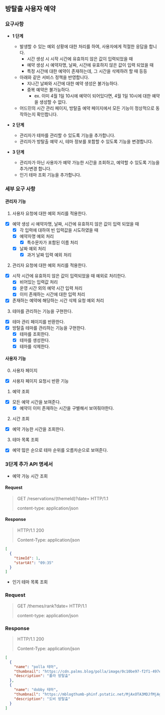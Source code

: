 ## 방탈출 사용자 예약

### 요구사항

- **1 단계**
    - 발생할 수 있는 예외 상황에 대한 처리를 하여, 사용자에게 적절한 응답을 합니다.
        - 시간 생성 시 시작 시간에 유효하지 않은 값이 입력되었을 때
        - 예약 생성 시 예약자명, 날짜, 시간에 유효하지 않은 값이 입력 되었을 때
        - 특정 시간에 대한 예약이 존재하는데, 그 시간을 삭제하려 할 때 등등
    - 아래와 같은 서비스 정책을 반영합니다.
        - 지나간 날짜와 시간에 대한 예약 생성은 불가능하다.
        - 중복 예약은 불가능하다.
            - ex. 이미 4월 1일 10시에 예약이 되어있다면, 4월 1일 10시에 대한 예약을 생성할 수 없다.
    - 어드민의 시간 관리 페이지, 방탈출 예약 페이지에서 모든 기능이 정상적으로 동작하는지 확인합니다.

- **2 단계**
    - 관리자가 테마를 관리할 수 있도록 기능을 추가합니다.
    - 관리자가 방탈출 예약 시, 테마 정보를 포함할 수 있도록 기능을 변경합니다.

- **3 단계**
    - 관리자가 아닌 사용자가 예약 가능한 시간을 조회하고, 예약할 수 있도록 기능을 추가/변경 합니다.
    - 인기 테마 조회 기능을 추가합니다.

### 세부 요구 사항

#### 관리자 기능

1. 사용자 요청에 대한 예외 처리를 적용한다.

- [x] 예약 생성 시 예약자명, 날짜, 시간에 유효하지 않은 값이 입력 되었을 때
    - [x] 각 입력에 대하여 빈 입력값을 시도하였을 때
    - [x] 예약자명 예외 처리
        - [x] 특수문자가 포함된 이름 처리
    - [x] 날짜 예외 처리
        - [x] 과거 날짜 입력 예외 처리

2. 관리자 요청에 대한 예외 처리를 적용한다.

- [x] 시작 시간에 유효하지 않은 값이 입력되었을 때 예외로 처리한다.
    - [x] 비어있는 입력값 처리
    - [x] 운영 시간 외의 예약 시간 입력 처리
    - [x] 이미 존재하는 시간에 대한 입력 처리
- [x] 존재하는 예약에 해당하는 시간 삭제 요청 예외 처리

3. 테마를 관리하는 기능을 구현한다.

- [x] 테마 관리 페이지를 반환한다.
- [x] 방탈출 테마를 관리하는 기능을 구현한다.
    - [x] 테마를 조회한다.
    - [x] 테마를 생성한다.
    - [x] 테마를 삭제한다.

#### 사용자 기능

0. 사용자 페이지

- [x] 사용자 페이지 요청시 반환 기능

1. 예약 조회

- [x] 모든 예약 시간을 보여준다.
    - [x] 예약이 이미 존재하는 시간을 구별해서 보여줘야한다.

2. 시간 조회

- [x] 예약 가능한 시간을 조회한다.

3. 테마 목록 조회

- [x] 예약 많은 순으로 테마 순위를 오름차순으로 보여준다.

### 3단계 추가 API 명세서

- 예약 가능 시간 조회

#### Request

> GET /reservations/{themeId}?date= HTTP/1.1
>
> content-type: application/json

#### Response

> HTTP/1.1 200
>
> Content-Type: application/json

```json
[
  {
    "timeId": 1,
    "startAt": "09:35"
  }
]
```

- 인기 테마 목록 조회

### Request

> GET /themes/rank?date= HTTP/1.1
>
> content-type: application/json

### Response

> HTTP/1.1 200
>
> Content-Type: application/json

```json
[
  {
    "name": "polla 테마",
    "thumbnail": "https://cdn.palms.blog/polla/image/0c10be97-f2f1-497e-855f-8f2f83f938f2.jpg",
    "description": "폴라 방탈출"
  },
  {
    "name": "dobby 테마",
    "thumbnail": "https://mblogthumb-phinf.pstatic.net/MjAxOTA3MDJfMjAg/MDAxNTYyMDMyNDU3MjYy.cPtTMpCaonsPlOXPHubzE_j71yVeF7L95OoxXs31lYkg.ZQg5emgUhXDPa7cdrMZh4KktyHk-QXub5LSm-5f13tMg.JPEG.yeorang92/DOBBY_by%ED%99%8D%EC%97%AC%EB%9E%91.jpg?type=w800",
    "description": "도비 방탈출"
  }
]
```
